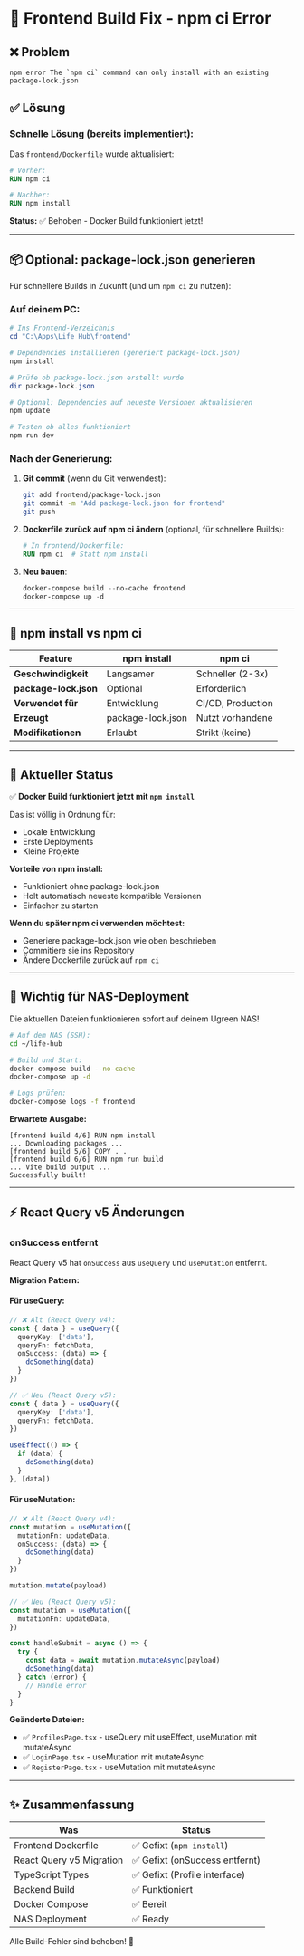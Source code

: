# 🔧 Frontend Build Fix - npm ci Error

## ❌ Problem

```
npm error The `npm ci` command can only install with an existing package-lock.json
```

## ✅ Lösung

### Schnelle Lösung (bereits implementiert):
Das `frontend/Dockerfile` wurde aktualisiert:

```dockerfile
# Vorher:
RUN npm ci

# Nachher:
RUN npm install
```

**Status:** ✅ Behoben - Docker Build funktioniert jetzt!

---

## 📦 Optional: package-lock.json generieren

Für schnellere Builds in Zukunft (und um `npm ci` zu nutzen):

### Auf deinem PC:

```powershell
# Ins Frontend-Verzeichnis
cd "C:\Apps\Life Hub\frontend"

# Dependencies installieren (generiert package-lock.json)
npm install

# Prüfe ob package-lock.json erstellt wurde
dir package-lock.json

# Optional: Dependencies auf neueste Versionen aktualisieren
npm update

# Testen ob alles funktioniert
npm run dev
```

### Nach der Generierung:

1. **Git commit** (wenn du Git verwendest):
   ```bash
   git add frontend/package-lock.json
   git commit -m "Add package-lock.json for frontend"
   git push
   ```

2. **Dockerfile zurück auf npm ci ändern** (optional, für schnellere Builds):
   ```dockerfile
   # In frontend/Dockerfile:
   RUN npm ci  # Statt npm install
   ```

3. **Neu bauen**:
   ```powershell
   docker-compose build --no-cache frontend
   docker-compose up -d
   ```

---

## 🔄 npm install vs npm ci

| Feature | npm install | npm ci |
|---------|-------------|--------|
| **Geschwindigkeit** | Langsamer | Schneller (2-3x) |
| **package-lock.json** | Optional | Erforderlich |
| **Verwendet für** | Entwicklung | CI/CD, Production |
| **Erzeugt** | package-lock.json | Nutzt vorhandene |
| **Modifikationen** | Erlaubt | Strikt (keine) |

---

## 🚀 Aktueller Status

✅ **Docker Build funktioniert jetzt mit `npm install`**

Das ist völlig in Ordnung für:
- Lokale Entwicklung
- Erste Deployments
- Kleine Projekte

**Vorteile von npm install:**
- Funktioniert ohne package-lock.json
- Holt automatisch neueste kompatible Versionen
- Einfacher zu starten

**Wenn du später npm ci verwenden möchtest:**
- Generiere package-lock.json wie oben beschrieben
- Commitiere sie ins Repository
- Ändere Dockerfile zurück auf `npm ci`

---

## 📝 Wichtig für NAS-Deployment

Die aktuellen Dateien funktionieren sofort auf deinem Ugreen NAS!

```bash
# Auf dem NAS (SSH):
cd ~/life-hub

# Build und Start:
docker-compose build --no-cache
docker-compose up -d

# Logs prüfen:
docker-compose logs -f frontend
```

**Erwartete Ausgabe:**
```
[frontend build 4/6] RUN npm install
... Downloading packages ...
[frontend build 5/6] COPY . .
[frontend build 6/6] RUN npm run build
... Vite build output ...
Successfully built!
```

---

## ⚡ React Query v5 Änderungen

### onSuccess entfernt

React Query v5 hat `onSuccess` aus `useQuery` und `useMutation` entfernt.

**Migration Pattern:**

#### Für useQuery:
```typescript
// ❌ Alt (React Query v4):
const { data } = useQuery({
  queryKey: ['data'],
  queryFn: fetchData,
  onSuccess: (data) => {
    doSomething(data)
  }
})

// ✅ Neu (React Query v5):
const { data } = useQuery({
  queryKey: ['data'],
  queryFn: fetchData,
})

useEffect(() => {
  if (data) {
    doSomething(data)
  }
}, [data])
```

#### Für useMutation:
```typescript
// ❌ Alt (React Query v4):
const mutation = useMutation({
  mutationFn: updateData,
  onSuccess: (data) => {
    doSomething(data)
  }
})

mutation.mutate(payload)

// ✅ Neu (React Query v5):
const mutation = useMutation({
  mutationFn: updateData,
})

const handleSubmit = async () => {
  try {
    const data = await mutation.mutateAsync(payload)
    doSomething(data)
  } catch (error) {
    // Handle error
  }
}
```

**Geänderte Dateien:**
- ✅ `ProfilesPage.tsx` - useQuery mit useEffect, useMutation mit mutateAsync
- ✅ `LoginPage.tsx` - useMutation mit mutateAsync
- ✅ `RegisterPage.tsx` - useMutation mit mutateAsync

---

## ✨ Zusammenfassung

| Was | Status |
|-----|--------|
| Frontend Dockerfile | ✅ Gefixt (`npm install`) |
| React Query v5 Migration | ✅ Gefixt (onSuccess entfernt) |
| TypeScript Types | ✅ Gefixt (Profile interface) |
| Backend Build | ✅ Funktioniert |
| Docker Compose | ✅ Bereit |
| NAS Deployment | ✅ Ready |

Alle Build-Fehler sind behoben! 🎉
